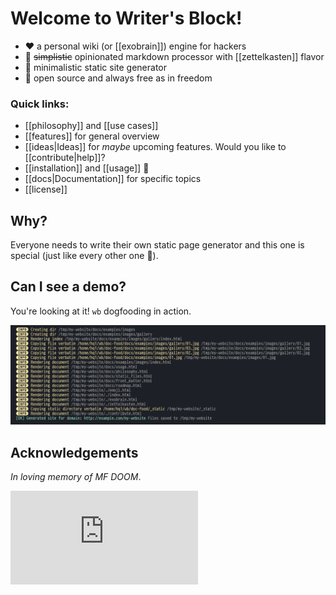 # Welcome to Writer's Block!

  - :heart: a personal wiki (or [[exobrain]]) engine for hackers
  - :notebook: ~~simplistic~~ opinionated markdown processor with [[zettelkasten]] flavor
  - :page_with_curl: minimalistic static site generator
  - :open_hands: open source and always free as in freedom

### Quick links:

  - [[philosophy]] and [[use cases]]
  - [[features]] for general overview
  - [[ideas|Ideas]] for _maybe_ upcoming features. Would you
    like to [[contribute|help]]?
  - [[installation]] and [[usage]] :rocket:
  - [[docs|Documentation]] for specific topics
  - [[license]]

## Why?

Everyone needs to write their own static page generator and this one is special
 (just like every other one :angel:).

## Can I see a demo?

You're looking at it! `wb` dogfooding in action.

![](cli.png)

## Acknowledgements

 _In loving memory of MF DOOM_.

<iframe src="https://www.youtube.com/embed/nd8cys4Beh0?controls=0" frameborder="0" allow="accelerometer; autoplay; clipboard-write; encrypted-media; gyroscope; picture-in-picture" allowfullscreen></iframe>

